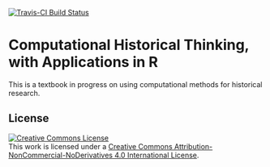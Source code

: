 [![Travis-CI Build Status](https://travis-ci.org/lmullen/dh-r.svg?branch=master)](https://travis-ci.org/lmullen/dh-r)

# Computational Historical Thinking, with Applications in R

This is a textbook in progress on using computational methods for historical research. 

## License

<a rel="license" href="http://creativecommons.org/licenses/by-nc-nd/4.0/"><img alt="Creative Commons License" style="border-width:0" src="https://i.creativecommons.org/l/by-nc-nd/4.0/80x15.png" /></a><br />This work is licensed under a <a rel="license" href="http://creativecommons.org/licenses/by-nc-nd/4.0/">Creative Commons Attribution-NonCommercial-NoDerivatives 4.0 International License</a>.
